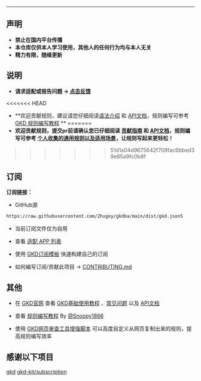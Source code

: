---
## 声明

- **禁止在国内平台传播**
- **本仓库仅供本人学习使用，其他人的任何行为均与本人无关**
- **精力有限，随缘更新**

## 说明

- **请求适配或报告问题 -> [点击反馈](https://github.com/Zhugey/gkdba/issues)**

<<<<<<< HEAD
- **欢迎贡献规则，建议请您仔细阅读[语法介绍](https://gkd.li/guide/selector) 和 [API文档](https://gkd.li/api/)，规则编写可参考[GKD 规则编写教程](https://github.com/Snoopy1866/notebook/blob/main/software/gkd/gkd-rule-tutorial/gkd-rule-tutorial.md) **
=======
- **欢迎贡献规则，提交pr前请确认您已仔细阅读 [贡献指南](./CONTRIBUTING.md) 和 [API文档](https://gkd.li/api/)，规则编写可参考 [个人收集的通用规则以及适用场景](./Selectors.md)，让规则写起来更轻松！**
>>>>>>> 51d1a04d9675642f709fac6bbed39e85a9fc0b8f

## 订阅

**订阅链接：**

- GitHub源

```txt
https://raw.githubusercontent.com/Zhugey/gkdba/main/dist/gkd.json5
```

- 当前订阅文件仅为自用

- 查看 [适配 APP 列表](./dist/README.md)

- 使用 [GKD订阅模板](https://github.com/gkd-kit/subscription-template) 快速构建自己的订阅

- 如何编写订阅/贡献此项目 -> [CONTRIBUTING.md](./CONTRIBUTING.md)

## 其他

- 在 [GKD官网](https://gkd.li/) 查看 [GKD基础使用教程](https://gkd.li/guide/) 、[常见问题](https://gkd.li/guide/faq) 以及 [API文档](https://gkd.li/api/)

- 查看 [规则编写教程](https://github.com/Snoopy1866/blogs/blob/main/software/gkd/gkd-rule-tutorial/gkd-rule-tutorial.md) By [@Snoopy1866](https://github.com/Snoopy1866)

- 使用 [GKD网页审查工具增强脚本](https://github.com/adproqwq/MakeGKDInspectBetter) 可以高度自定义从网页复制出来的规则，提高规则编写效率

## 感谢以下项目

[gkd](https://gkd.li/)
[gkd-kit/subscription](https://github.com/gkd-kit/subscription)